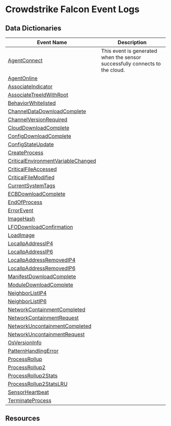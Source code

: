 # Crowdstrike Falcon Event Logs

## Data Dictionaries
| Event Name | Description |
|------------|-------------|
| [AgentConnect](AgentConnect.md) | This event is generated when the sensor successfully connects to the cloud. |
| [AgentOnline](AgentOnline.md) |  |
| [AssociateIndicator](AssociateIndicator.md) |  |
| [AssociateTreeIdWithRoot](AssociateTreeIdWithRoot.md) |  |
| [BehaviorWhitelisted](BehaviorWhitelisted.md) |  |
| [ChannelDataDownloadComplete](ChannelDataDownloadComplete.md) |  |
| [ChannelVersionRequired](ChannelVersionRequired.md) |  |
| [CloudDownloadComplete](CloudDownloadComplete.md) |  |
| [ConfigDownloadComplete](ConfigDownloadComplete.md) |  |
| [ConfigStateUpdate](ConfigStateUpdate.md) |  |
| [CreateProcess](CreateProcess.md) |  |
| [CriticalEnvironmentVariableChanged](CriticalEnvironmentVariableChanged.md) |  |
| [CriticalFileAccessed](CriticalFileAccessed.md) |  |
| [CriticalFileModified](CriticalFileModified.md) |  |
| [CurrentSystemTags](CurrentSystemTags.md) |  |
| [ECBDownloadComplete](ECBDownloadComplete.md) |  |
| [EndOfProcess](EndOfProcess.md) |  |
| [ErrorEvent](ErrorEvent.md) |  |
| [ImageHash](ImageHash.md) |  |
| [LFODownloadConfirmation](LFODownloadConfirmation.md) |  |
| [LoadImage](LoadImage.md) |  |
| [LocalIpAddressIP4](LocalIpAddressIP4.md) |  |
| [LocalIpAddressIP6](LocalIpAddressIP6.md) |  |
| [LocalIpAddressRemovedIP4](LocalIpAddressRemovedIP4.md) |  |
| [LocalIpAddressRemovedIP6](LocalIpAddressRemovedIP6.md) |  |
| [ManifestDownloadComplete](ManifestDownloadComplete.md) |  |
| [ModuleDownloadComplete](ModuleDownloadComplete.md) |  |
| [NeighborListIP4](NeighborListIP4.md) |  |
| [NeighborListIP6](NeighborListIP6.md) |  |
| [NetworkContainmentCompleted](NetworkContainmentCompleted.md) |  |
| [NetworkContainmentRequest](NetworkContainmentRequest.md) |  |
| [NetworkUncontainmentCompleted](NetworkUncontainmentCompleted.md) |  |
| [NetworkUncontainmentRequest](NetworkUncontainmentRequest.md) |  |
| [OsVersionInfo](OsVersionInfo.md) |  |
| [PatternHandlingError](PatternHandlingError.md) |  |
| [ProcessRollup](ProcessRollup.md) |  |
| [ProcessRollup2](ProcessRollup2.md) |  |
| [ProcessRollup2Stats](ProcessRollup2Stats.md) |  |
| [ProcessRollup2StatsLRU](ProcessRollup2StatsLRU.md) |  |
| [SensorHeartbeat](SensorHeartbeat.md) |  |
| [TerminateProcess](TerminateProcess.md) |  |

## Resources
